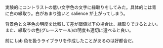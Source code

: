 実験的にコントラストの低い文字色の文字に縁取りをしてみた。具体的には青
に白の縁取り。白があまり強いと salience が上がってしまう。

背景色と文字色の明度を比較して差が閾値以下の場合は、縁取りできるとよい。
また、縁取りの色(グレースケール)の明度も適切に選べると良い。

前に Lab 色を扱うライブラリを作成したことがあるのは好都合だ。

